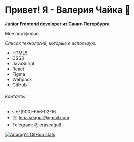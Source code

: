 # Привет! Я - Валерия Чайка 👋 
 **Junior Frontend developer из Санкт-Петербурга** 

Мое портфолио

*Список технологий, которые я использую:* 

 - HTML5
 - CSS3
 - JavaScript
 - React
 - Figma
 - Webpack
 - GitHub


###### Контакты:

-   📞  +7(900)-656-02-16
-   ✉️  [leria.seagull@gmail.com](mailto:kvaratsheliamihail@yandex.ru)
-   Telegram: @leraseagull

[![Anurag's GitHub stats](https://github-readme-stats.vercel.app/api?username=leraseagull)](https://github.com/leraseagull/github-readme-stats)
